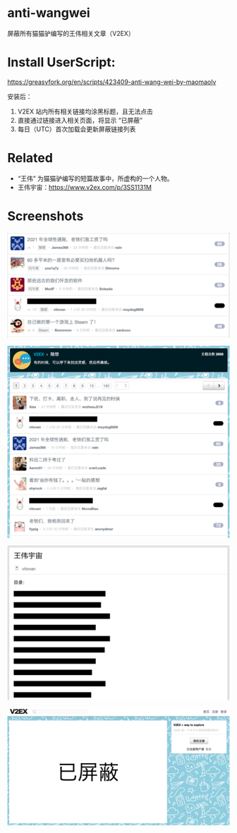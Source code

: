 # anti-wangwei

屏蔽所有猫猫驴编写的王伟相关文章（V2EX）

# Install UserScript:

https://greasyfork.org/en/scripts/423409-anti-wang-wei-by-maomaolv

安装后：

1. V2EX 站内所有相关链接均涂黑标题，且无法点击
2. 直接通过链接进入相关页面，将显示 “已屏蔽”
3. 每日（UTC）首次加载会更新屏蔽链接列表

# Related

- “王伟” 为猫猫驴编写的短篇故事中，所虚构的一个人物。
- 王伟宇宙：https://www.v2ex.com/p/3SS1131M

# Screenshots

![List 1](https://github.com/VitoVan/anti-wangwei/raw/main/List-1.png)

![List 2](https://github.com/VitoVan/anti-wangwei/raw/main/List-2.png)

![Wang Wei Page](https://github.com/VitoVan/anti-wangwei/raw/main/WW-Page.png)

![Article Page](https://github.com/VitoVan/anti-wangwei/raw/main/Article-Page.png)

